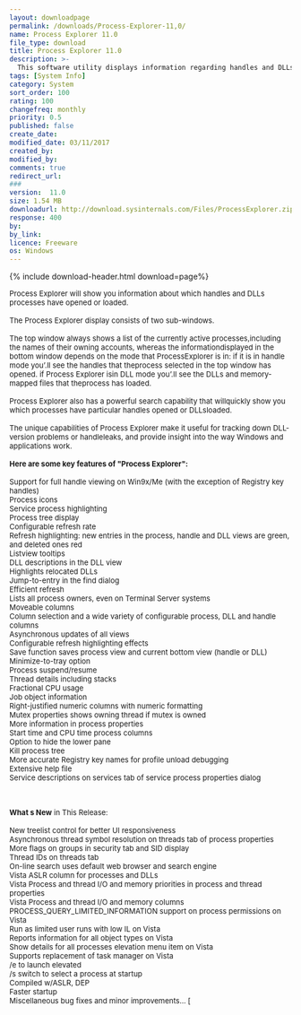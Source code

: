 ```yaml
---
layout: downloadpage
permalink: /downloads/Process-Explorer-11,0/
name: Process Explorer 11.0
file_type: download
title: Process Explorer 11.0
description: >-
  This software utility displays information regarding handles and DLLs processes that have opened or loaded
tags: [System Info]
category: System
sort_order: 100
rating: 100
changefreq: monthly
priority: 0.5
published: false
create_date: 
modified_date: 03/11/2017
created_by: 
modified_by: 
comments: true
redirect_url: 
### 
version:  11.0
size: 1.54 MB
downloadurl: http://download.sysinternals.com/Files/ProcessExplorer.zip
response: 400
by: 
by_link: 
licence: Freeware
os: Windows
---
```


{% include download-header.html download=page%}

<p style="fix-download-text !important">
<p><font size="2"><p>Process Explorer will show you information about which handles and DLLs processes have opened or loaded.<br />
<br />
The Process Explorer display consists of two sub-windows. <br />
<br />
The top window always shows a list of the currently active processes,including the names of their owning accounts, whereas the informationdisplayed in the bottom window depends on the mode that ProcessExplorer is in: if it is in handle mode you’.ll see the handles that theprocess selected in the top window has opened. if Process Explorer isin DLL mode you’.ll see the DLLs and memory-mapped files that theprocess has loaded. <br />
<br />
Process Explorer also has a powerful search capability that willquickly show you which processes have particular handles opened or DLLsloaded.<br />
<br />
The unique capabilities of Process Explorer make it useful for tracking down DLL-version problems or handleleaks, and provide insight into the way Windows and applications work.<br />
<br />
<span><strong>Here are some key features of "Process Explorer":</strong></span><br />
<br />
Support for full handle viewing on Win9x/Me (with the exception of Registry key handles)<br />
Process icons<br />
Service process highlighting<br />
Process tree display<br />
Configurable refresh rate<br />
Refresh highlighting: new entries in the process, handle and DLL views are green, and deleted ones red<br />
Listview tooltips<br />
DLL descriptions in the DLL view<br />
Highlights relocated DLLs<br />
Jump-to-entry in the find dialog<br />
Efficient refresh<br />
Lists all process owners, even on Terminal Server systems<br />
Moveable columns<br />
Column selection and a wide variety of configurable process, DLL and handle columns<br />
Asynchronous updates of all views<br />
Configurable refresh highlighting effects<br />
Save function saves process view and current bottom view (handle or DLL)<br />
Minimize-to-tray option<br />
Process suspend/resume<br />
Thread details including stacks<br />
Fractional CPU usage<br />
Job object information<br />
Right-justified numeric columns with numeric formatting<br />
Mutex properties shows owning thread if mutex is owned<br />
More information in process properties<br />
Start time and CPU time process columns<br />
Option to hide the lower pane<br />
Kill process tree<br />
More accurate Registry key names for profile unload debugging<br />
Extensive help file<br />
Service descriptions on services tab of service process properties dialog<br />
</p>
<div class="celltext_big"><br />
<br />
<strong>What s New</strong> in This Release:<br />
<br />
New treelist control for better UI responsiveness <br />
Asynchronous thread symbol resolution on threads tab of process properties <br />
More flags on groups in security tab and SID display <br />
Thread IDs on threads tab <br />
On-line search uses default web browser and search engine <br />
Vista ASLR column for processes and DLLs <br />
Vista Process and thread I/O and memory priorities in process and thread properties <br />
Vista Process and thread I/O and memory columns <br />
PROCESS_QUERY_LIMITED_INFORMATION support on process permissions on Vista <br />
Run as limited user runs with low IL on Vista <br />
Reports information for all object types on Vista <br />
Show details for all processes elevation menu item on Vista <br />
Supports replacement of task manager on Vista <br />
/e to launch elevated <br />
/s switch to select a process at startup <br />
Compiled w/ASLR, DEP <br />
Faster startup<br />
Miscellaneous bug fixes and minor improvements... [ </div></p></p>
